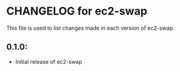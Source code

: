 # CHANGELOG for ec2-swap

This file is used to list changes made in each version of ec2-swap.

## 0.1.0:

* Initial release of ec2-swap

